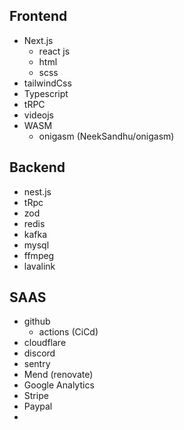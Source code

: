 ## Frontend

- Next.js
  - react js
  - html
  - scss
- tailwindCss
- Typescript
- tRPC
- videojs
- WASM
  - onigasm (NeekSandhu/onigasm)

## Backend

- nest.js
- tRpc
- zod
- redis
- kafka
- mysql
- ffmpeg
- lavalink

## SAAS

- github
  - actions (CiCd)
- cloudflare
- discord
- sentry
- Mend (renovate)
- Google Analytics
- Stripe
- Paypal
-
